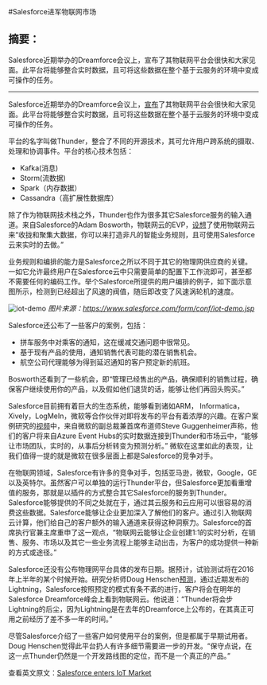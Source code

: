 #Salesforce进军物联网市场 

## 摘要：

Salesforce近期举办的Dreamforce会议上，宣布了其物联网平台会很快和大家见面。此平台将能够整合实时数据，且可将这些数据在整个基于云服务的环境中变成可操作的任务。

--------------------------------------------------

Salesforce近期举办的Dreamforce会议上，[宣布](http://www.salesforce.com/company/news-press/press-releases/2015/09/150915-2.jsp)了其物联网平台会很快和大家见面。此平台将能够整合实时数据，且可将这些数据在整个基于云服务的环境中变成可操作的任务。

平台的名字叫做Thunder，整合了不同的开源技术，其可允许用户跨系统的摄取、处理和协调事件。平台的核心技术包括：

 * Kafka(消息)
 * Storm(流数据)
 * Spark（内存数据）
 * Cassandra（高扩展性数据库）

除了作为物联网技术栈之外，Thunder也作为很多其它Salesforce服务的输入通道。来自Salesforce的Adam Bosworth，物联网云的EVP，[设想](https://www.youtube.com/watch?v=GjSNMJLM3WM)了使用物联网云来“收拢和聚集大数据，你可以来打造非凡的智能业务规则，且可使用Salesforce云来实时的去做。”

业务规则和编排的能力是Salesforce之所以不同于其它的物理网供应商的关键。一如它允许最终用户在Salesforce云中只需要简单的配置下工作流即可，甚至都不需要任何的编码工作。举个Salesforce所提供的用户编排的例子，如下面示意图所示，检测到已经超出了风速的阀值，随后即改变了风速涡轮机的速度。

![iot-demo](http://cdn.infoq.com/statics_s2_20150922-0305u1/resource/news/2015/10/salesforce-iot/en/resources/salesforce-iot.jpg)
*图片来源：https://www.salesforce.com/form/conf/iot-demo.jsp*

Salesforce还公布了一些客户的案例，包括：
 
 * 拼车服务中对乘客的通知，这在缓减交通问题中很常见。
 * 基于现有产品的使用，通知销售代表可能的潜在销售机会。
 * 航空公司代理能够为得到延迟通知的客户预定新的航班。
 
Bosworth还看到了一些机会，即“管理已经售出的产品，确保顺利的销售过程，确保客户继续使用你的产品，以及假如他们退货的话，能够让他们再回头购买。”

Salesforce目前拥有着巨大的生态系统，能够看到诸如ARM， Informatica，Xively，LogMeIn，微软等合作伙伴对即将发布的平台有着浓厚的兴趣。在客户案例研究的[视频](https://www.youtube.com/watch?v=edZKf-k5JJ0)中，来自微软的副总裁兼首席布道师Steve Guggenheimer声称，他们的客户将来自Azure Event Hubs的实时数据连接到Thunder和市场云中，“能够让市场团队，实时的，从事后分析转变为预测分析。” 微软在这里如此的表现，让我们值得一提的就是微软在很多层面上都是Salesforce的竞争对手。

在物联网领域，Salesforce有许多的竞争对手，包括亚马逊，微软，Google，GE以及英特尔。虽然客户可以单独的运行Thunder平台，但Salesforce更加看重增值的服务，那就是以插件的方式整合其它Salesforce的服务到Thunder。Salesforce能够提供的不同之处就在于，通过其云服务和云应用可以很容易的消费这些数据。Salesforce能够让企业更加深入了解他们的客户。通过引入物联网云计算，他们给自己的客户额外的输入通道来获得这种洞察力。Salesforce的首席执行官兼主席重申了这一观点，“物联网云能够让企业创建1:1的实时分析，在销售、服务、市场以及其它一些业务流程上能够主动出击，为客户的成功提供一种新的方式或途径。”

Salesforce还没有公布物理网平台具体的发布日期。据预计，试验测试将在2016年上半年的某个时候开始。研究分析师Doug Henschen[预测](https://vimeo.com/139542538)，通过近期发布的Lightning，Salesforce按照预定的模式有条不紊的进行，客户将会在明年的Salesforce Dreamforce峰会上看到物联网云。他说道：“Thunder将会步Lightning的后尘，因为Lightning是在去年的Dreamforce上公布的，在其真正可用之前经历了差不多一年的时间。”

尽管Salesforce介绍了一些客户如何使用平台的案例，但是都属于早期试用者。Doug Henschen觉得此平台扔人有许多细节需要进一步的开发。“保守点说，在这一点Thunder仍然是一个开发路线图的定位，而不是一个真正的产品。”
 
查看英文原文：[Salesforce enters IoT Market](http://www.infoq.com/news/2015/10/salesforce-iot)
